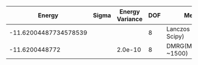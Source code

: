 |       Energy          |  Sigma          | Energy Variance  | DOF      |Method                                                     | Data repository                |
| ----------------------| --------------- | -----------------| ------- |------------------------------------------------------------|------------------------------- |
| -11.62004487734578539 |                 |                  |   8     | Lanczos (Quspin + Scipy)                                   | https://weinbe58.github.io/QuSpin/ |
| -11.6200448772 |                 |   2.0e-10  |   8     | DMRG(MaxBondDim ~1500) | |
